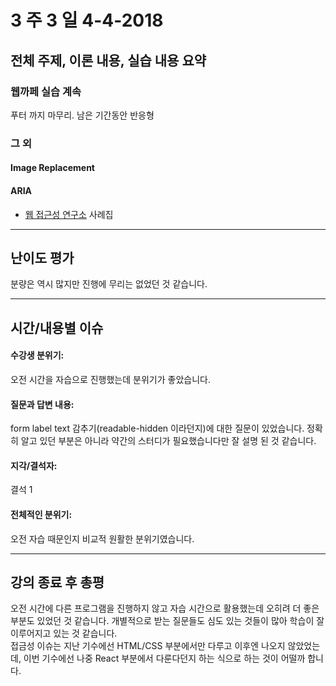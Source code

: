 # 3 주 3 일 4-4-2018

## 전체 주제, 이론 내용, 실습 내용 요약

### 웹까페 실습 계속

푸터 까지 마무리. 남은 기간동안 반응형

### 그 외

#### Image Replacement

#### ARIA

* [웹 접근성 연구소](http://wah.or.kr/) 사례집

---

## 난이도 평가

분량은 역시 많지만 진행에 무리는 없었던 것 같습니다.

---

## 시간/내용별 이슈

#### 수강생 분위기:

오전 시간을 자습으로 진행했는데 분위기가 좋았습니다.

#### 질문과 답변 내용:

form label text 감추기(readable-hidden 이라던지)에 대한 질문이 있었습니다. 정확히 알고 있던 부분은 아니라 약간의 스터디가 필요했습니다만 잘 설명 된 것 같습니다.

#### 지각/결석자:

결석 1

#### 전체적인 분위기:

오전 자습 때문인지 비교적 원활한 분위기였습니다.

---

## 강의 종료 후 총평

오전 시간에 다른 프로그램을 진행하지 않고 자습 시간으로 활용했는데 오히려 더 좋은 부분도 있었던 것 같습니다. 개별적으로 받는 질문들도 심도 있는 것들이 많아 학습이 잘 이루어지고 있는 것 같습니다.  
접금성 이슈는 지난 기수에선 HTML/CSS 부분에서만 다루고 이후엔 나오지 않았었는데, 이번 기수에선 나중 React 부분에서 다룬다던지 하는 식으로 하는 것이 어떨까 합니다.
